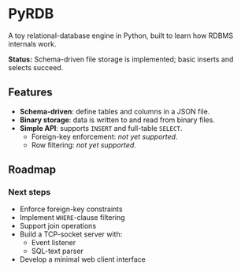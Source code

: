 # PyRDB

A toy relational-database engine in Python, built to learn how RDBMS internals work.

**Status:** Schema-driven file storage is implemented; basic inserts and selects succeed.

## Features

- **Schema-driven**: define tables and columns in a JSON file.
- **Binary storage**: data is written to and read from binary files.
- **Simple API**: supports `INSERT` and full-table `SELECT`.
  - Foreign-key enforcement: _not yet supported_.
  - Row filtering: _not yet supported_.

## Roadmap

### Next steps
- Enforce foreign-key constraints  
- Implement `WHERE`-clause filtering
- Support join operations  
- Build a TCP-socket server with:
  - Event listener  
  - SQL-text parser  
- Develop a minimal web client interface
